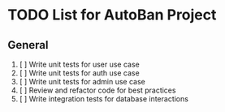 # TODO List for AutoBan Project

## General
1. [ ] Write unit tests for user use case
2. [ ] Write unit tests for auth use case
3. [ ] Write unit tests for admin use case
4. [ ] Review and refactor code for best practices
5. [ ] Write integration tests for database interactions